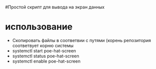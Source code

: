 #Простой скрипт для вывода на экран данных

# использование
* Скопировать файлы в соответвии с путями (корень репозитория соответвует корню системы
* systemctl  start poe-hat-screen
* systemctl  status poe-hat-screen
* systemctl  enable poe-hat-screen